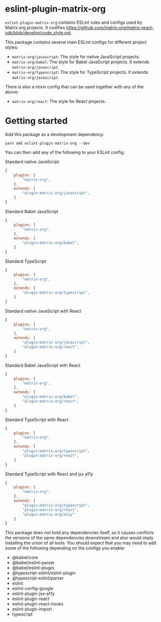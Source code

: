 # eslint-plugin-matrix-org

`eslint-plugin-matrix-org` contains ESLint rules and configs used by Matrix.org
projects. It codifies
https://github.com/matrix-org/matrix-react-sdk/blob/develop/code_style.md.

This package contains several main ESLint configs for different project styles:

- `matrix-org/javascript`: The style for native JavaScript projects.
- `matrix-org/babel`: The style for Babel JavaScript projects. It extends
  `matrix-org/javascript`.
- `matrix-org/typescript`: The style for TypeScript projects. It extends
  `matrix-org/javascript`.

There is also a mixin config that can be used together with any of the above:

- `matrix-org/react`: The style for React projects.

# Getting started

Add this package as a development dependency:

```
yarn add eslint-plugin-matrix-org --dev
```

You can then add any of the following to your ESLint config:

Standard native JavaScript
```js
{
    plugins: [
        "matrix-org",
    ],
    extends: [
        "plugin:matrix-org/javascript",
    ]
}
```

Standard Babel JavaScript
```js
{
    plugins: [
        "matrix-org",
    ],
    extends: [
        "plugin:matrix-org/babel",
    ]
}
```

Standard TypeScript
```js
{
    plugins: [
        "matrix-org",
    ],
    extends: [
        "plugin:matrix-org/typescript",
    ]
}
```

Standard native JavaScript with React
```js
{
    plugins: [
        "matrix-org",
    ],
    extends: [
        "plugin:matrix-org/javascript",
        "plugin:matrix-org/react",
    ]
}
```

Standard Babel JavaScript with React
```js
{
    plugins: [
        "matrix-org",
    ],
    extends: [
        "plugin:matrix-org/babel",
        "plugin:matrix-org/react",
    ]
}
```

Standard TypeScript with React
```js
{
    plugins: [
        "matrix-org",
    ],
    extends: [
        "plugin:matrix-org/typescript",
        "plugin:matrix-org/react",
    ]
}
```

Standard TypeScript with React and jsx a11y
```js
{
    plugins: [
        "matrix-org",
    ],
    extends: [
        "plugin:matrix-org/typescript",
        "plugin:matrix-org/react",
        "plugin:matrix-org/a11y"
    ]
}
```

This package does not hold any dependencies itself, as it causes conflicts the
versions of the same dependencies downstream and also would imply installing the
union of all tools. You should expect that you may need to add some of the
following depending on the configs you enable:

* @babel/core
* @babel/eslint-parser
* @babel/eslint-plugin
* @typescript-eslint/eslint-plugin
* @typescript-eslint/parser
* eslint
* eslint-config-google
* eslint-plugin-jsx-a11y
* eslint-plugin-react
* eslint-plugin-react-hooks
* eslint-plugin-import
* typescript
